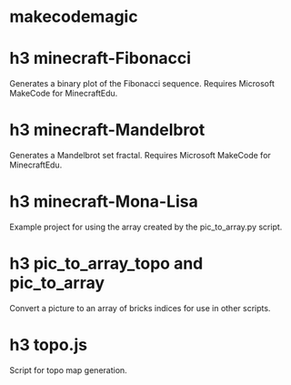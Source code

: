 # makecodemagic

# h3 minecraft-Fibonacci
Generates a binary plot of the Fibonacci sequence. Requires Microsoft MakeCode for MinecraftEdu.

# h3 minecraft-Mandelbrot
Generates a Mandelbrot set fractal. Requires Microsoft MakeCode for MinecraftEdu.

# h3 minecraft-Mona-Lisa
Example project for using the array created by the pic_to_array.py script.

# h3 pic_to_array_topo and pic_to_array
Convert a picture to an array of bricks indices for use in other scripts.

# h3 topo.js
Script for topo map generation.
